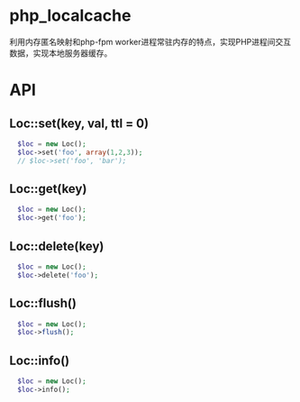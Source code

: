 # php_localcache
利用内存匿名映射和php-fpm worker进程常驻内存的特点，实现PHP进程间交互数据，实现本地服务器缓存。

# API

## Loc::set(key, val, ttl = 0)
```php
  $loc = new Loc();
  $loc->set('foo', array(1,2,3));
  // $loc->set('foo', 'bar');
```

## Loc::get(key)
```php
  $loc = new Loc();
  $loc->get('foo');
```

## Loc::delete(key)
```php
  $loc = new Loc();
  $loc->delete('foo');
```
## Loc::flush()
```php
  $loc = new Loc();
  $loc->flush();
```
## Loc::info()
```php
  $loc = new Loc();
  $loc->info();
```
